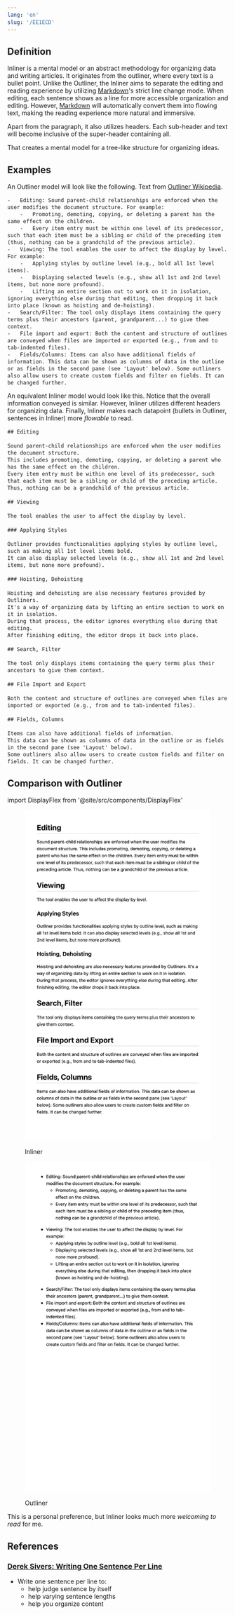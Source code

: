 ```yaml
---
lang: 'en'
slug: '/EE1ECD'
---
```


## Definition

Inliner is a mental model or an abstract methodology for organizing data and writing articles.
It originates from the outliner, where every text is a bullet point.
Unlike the Outliner, the Inliner aims to separate the editing and reading experience by utilizing [Markdown](./../.././docs/pages/Markdown.md)'s strict line change mode.
When editing, each sentence shows as a line for more accessible organization and editing.
However, [Markdown](./../.././docs/pages/Markdown.md) will automatically convert them into flowing text, making the reading experience more natural and immersive.

Apart from the paragraph, it also utilizes headers.
Each sub-header and text will become inclusive of the super-header containing all.

That creates a mental model for a tree-like structure for organizing ideas.

## Examples

An Outliner model will look like the following. Text from [Outliner Wikipedia](https://en.wikipedia.org/wiki/Outliner).

```
-   Editing: Sound parent-child relationships are enforced when the user modifies the document structure. For example:
    -   Promoting, demoting, copying, or deleting a parent has the same effect on the children.
    -   Every item entry must be within one level of its predecessor, such that each item must be a sibling or child of the preceding item (thus, nothing can be a grandchild of the previous article).
-   Viewing: The tool enables the user to affect the display by level. For example:
    -   Applying styles by outline level (e.g., bold all 1st level items).
    -   Displaying selected levels (e.g., show all 1st and 2nd level items, but none more profound).
    -   Lifting an entire section out to work on it in isolation, ignoring everything else during that editing, then dropping it back into place (known as hoisting and de-hoisting).
-   Search/Filter: The tool only displays items containing the query terms plus their ancestors (parent, grandparent...) to give them context.
-   File import and export: Both the content and structure of outlines are conveyed when files are imported or exported (e.g., from and to tab-indented files).
-   Fields/Columns: Items can also have additional fields of information. This data can be shown as columns of data in the outline or as fields in the second pane (see 'Layout' below). Some outliners also allow users to create custom fields and filter on fields. It can be changed further.
```

An equivalent Inliner model would look like this.
Notice that the overall information conveyed is similar.
However, Inliner utilizes different headers for organizing data.
Finally, Inliner makes each datapoint (bullets in Outliner, sentences in Inliner) more _flowable_ to read.

```
## Editing

Sound parent-child relationships are enforced when the user modifies the document structure.
This includes promoting, demoting, copying, or deleting a parent who has the same effect on the children.
Every item entry must be within one level of its predecessor, such that each item must be a sibling or child of the preceding article.
Thus, nothing can be a grandchild of the previous article.

## Viewing

The tool enables the user to affect the display by level.

### Applying Styles

Outliner provides functionalities applying styles by outline level, such as making all 1st level items bold.
It can also display selected levels (e.g., show all 1st and 2nd level items, but none more profound).

### Hoisting, Dehoisting

Hoisting and dehoisting are also necessary features provided by Outliners.
It's a way of organizing data by lifting an entire section to work on it in isolation.
During that process, the editor ignores everything else during that editing.
After finishing editing, the editor drops it back into place.

## Search, Filter

The tool only displays items containing the query terms plus their ancestors to give them context.

## File Import and Export

Both the content and structure of outlines are conveyed when files are imported or exported (e.g., from and to tab-indented files).

## Fields, Columns

Items can also have additional fields of information.
This data can be shown as columns of data in the outline or as fields in the second pane (see 'Layout' below).
Some outliners also allow users to create custom fields and filter on fields. It can be changed further.
```

## Comparison with Outliner

import DisplayFlex from '@site/src/components/DisplayFlex'

<DisplayFlex>


<figure>

![Inliner](../assets/4D6E3C.png)


<figcaption>Inliner</figcaption>
</figure>

<figure>

![Outliner](../assets/F9FF01.png)


<figcaption>Outliner</figcaption>
</figure>

</DisplayFlex>

This is a personal preference, but Inliner looks much more _welcoming to read_ for me.

## References

### [Derek Sivers: Writing One Sentence Per Line](https://sive.rs/1s)

- Write one sentence per line to:
  - help judge sentence by itself
  - help varying sentence lengths
  - help you organize content

<head>
  <html lang="en-US"/>
</head>
